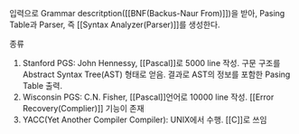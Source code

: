 입력으로 Grammar descritption([[BNF(Backus-Naur From)]])을 받아, Pasing Table과 Parser, 즉 [[Syntax Analyzer(Parser)]]를 생성한다.

종류
1. Stanford PGS: John Hennessy, [[Pascal]]로 5000 line 작성. 구문 구조를 Abstract Syntax Tree(AST) 형태로 얻음. 결과로 AST의 정보를 포함한 Pasing Table 출력.
2. Wisconsin PGS: C.N. Fisher, [[Pascal]]언어로 10000 line 작성. [[Error Recovery(Complier)]] 기능이 존재
3. YACC(Yet Another Compiler Compiler): UNIX에서 수행. [[C]]로 쓰임 